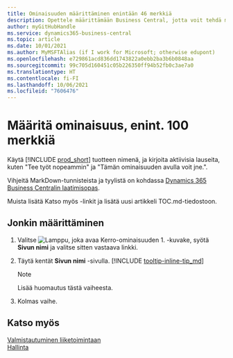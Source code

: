 ```yaml
---
title: Ominaisuuden määrittäminen enintään 46 merkkiä
description: Opettele määrittämään Business Central, jotta voit tehdä mitä milloinkin (max. pituus on 160 merkkiä, mikä on tämä pituus).
author: myGitHubHandle
ms.service: dynamics365-business-central
ms.topic: article
ms.date: 10/01/2021
ms.author: MyMSFTAlias (if I work for Microsoft; otherwise edupont)
ms.openlocfilehash: e729861acd836dd1743822a0ebb2ba3b6b0848aa
ms.sourcegitcommit: 99c705d160451c05b226350ff94b52fb0c3ae7a0
ms.translationtype: HT
ms.contentlocale: fi-FI
ms.lasthandoff: 10/06/2021
ms.locfileid: "7606476"
---
```

# <a name="set-up-this-feature-in-max-100-characters"></a>Määritä ominaisuus, enint. 100 merkkiä

Käytä [!INCLUDE [prod_short](includes/prod_short.md)] tuotteen nimenä, ja kirjoita aktiivisia lauseita, kuten "Tee työt nopeammin" ja "Tämän ominaisuuden avulla voit jne.".  

Vihjeitä MarkDown-tunnisteista ja tyylistä on kohdassa [Dynamics 365 Business Centralin laatimisopas](https://docs.microsoft.com/en-us/dynamics365/business-central/dev-itpro/help/writing-guide).  

Muista lisätä Katso myös -linkit ja lisätä uusi artikkeli TOC.md-tiedostoon.  

## <a name="to-set-up-something"></a>Jonkin määrittäminen

1. Valitse ![Lamppu, joka avaa Kerro-ominaisuuden 1.](media/ui-search/search_small.png "Kerro, mitä haluat tehdä") -kuvake, syötä **Sivun nimi** ja valitse sitten vastaava linkki.
2. Täytä kentät **Sivun nimi** -sivulla. [!INCLUDE [tooltip-inline-tip_md](includes/tooltip-inline-tip_md.md)]

    > [!NOTE]
    > Lisää huomautus tästä vaiheesta.
3. Kolmas vaihe.

## <a name="see-also"></a>Katso myös

[Valmistautuminen liiketoimintaan](ui-get-ready-business.md)  
[Hallinta](admin-setup-and-administration.md)  
